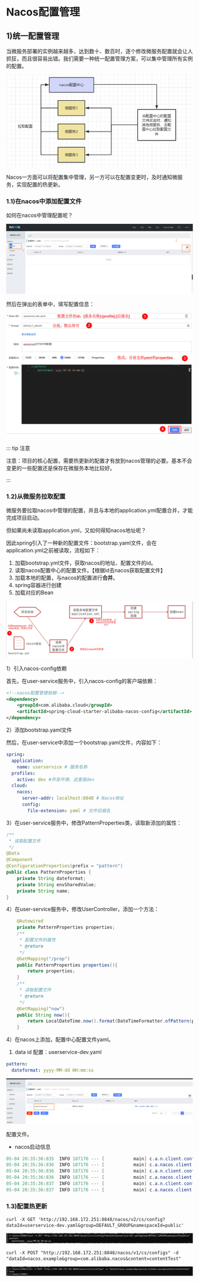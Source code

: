 # Nacos配置管理



## 1)统一配置管理

当微服务部署的实例越来越多，达到数十、数百时，逐个修改微服务配置就会让人抓狂，而且很容易出错。我们需要一种统一配置管理方案，可以集中管理所有实例的配置。

![image-20240504190429502](02Nacos配置管理.assets/image-20240504190429502.png)



Nacos一方面可以将配置集中管理，另一方可以在配置变更时，及时通知微服务，实现配置的热更新。



### 1.1)在nacos中添加配置文件

如何在nacos中管理配置呢？

![image-20240504191140839](02Nacos配置管理.assets/image-20240504191140839.png)





然后在弹出的表单中，填写配置信息：

![image-20240504191204497](02Nacos配置管理.assets/image-20240504191204497.png)



::: tip 注意

注意：项目的核心配置，需要热更新的配置才有放到nacos管理的必要。基本不会变更的一些配置还是保存在微服务本地比较好。

:::

### 1.2)从微服务拉取配置

微服务要拉取nacos中管理的配置，并且与本地的application.yml配置合并，才能完成项目启动。

但如果尚未读取application.yml，又如何得知nacos地址呢？

因此spring引入了一种新的配置文件：bootstrap.yaml文件，会在application.yml之前被读取，流程如下：

1. 加载bootstrap.yml文件，获取nacos的地址、配置文件的id。
2. 读取nacos配置中心的配置文件。【根据id去nacos获取配置文件】
3. 加载本地的配置，与nacos的配置进行**合并**。
4. spring容器进行创建
5. 加载对应的Bean

![image-20240504191841885](02Nacos配置管理.assets/image-20240504191841885.png)



1）引入nacos-config依赖

首先，在user-service服务中，引入nacos-config的客户端依赖：

```xml
<!--nacos配置管理依赖-->
<dependency>
    <groupId>com.alibaba.cloud</groupId>
    <artifactId>spring-cloud-starter-alibaba-nacos-config</artifactId>
</dependency>
```

2）添加bootstrap.yaml文件

然后，在user-service中添加一个bootstrap.yaml文件，内容如下：

```yaml
spring:
  application:
    name: userservice # 服务名称
  profiles:
    active: dev #开发环境，这里是dev 
  cloud:
    nacos:
      server-addr: localhost:8848 # Nacos地址
      config:
        file-extension: yaml # 文件后缀名
```

3）在user-service服务中，修改PatternProperties类，读取新添加的属性：

```java
/**
 * 读取配置文件
 */
@Data
@Component
@ConfigurationProperties(prefix = "pattern")
public class PatternProperties {
    private String dateformat;
    private String envSharedValue;
    private String name;
}
```



4）在user-service服务中，修改UserController，添加一个方法： 

```java
    @Autowired
    private PatternProperties properties;
    /**
     * 配置文件的属性
     * @return
     */
    @GetMapping("/prop")
    public PatternProperties properties(){
        return properties;
    }
    /**
     * 读取配置文件
     * @return
     */
    @GetMapping("now")
    public String now(){
        return LocalDateTime.now().format(DateTimeFormatter.ofPattern(properties.getDateformat()));
    }
```

4）在nacos上添加，配置中心配置文件yaml。

1. data id 配置：userservice-dev.yaml

```yaml
pattern:
  dateformat: yyyy-MM-dd HH:mm:ss
```

![image-20240504201058680](02Nacos配置管理.assets/image-20240504201058680.png)

配置文件。

- nacos启动信息

```java
05-04 20:35:36:835  INFO 187176 --- [           main] c.a.n.client.config.impl.ClientWorker    : [fixed-192.168.172.251_8848] [subscribe] userservice+DEFAULT_GROUP
05-04 20:35:36:836  INFO 187176 --- [           main] c.a.nacos.client.config.impl.CacheData   : [fixed-192.168.172.251_8848] [add-listener] ok, tenant=, dataId=userservice, group=DEFAULT_GROUP, cnt=1
05-04 20:35:36:836  INFO 187176 --- [           main] c.a.n.client.config.impl.ClientWorker    : [fixed-192.168.172.251_8848] [subscribe] userservice.yaml+DEFAULT_GROUP
05-04 20:35:36:836  INFO 187176 --- [           main] c.a.nacos.client.config.impl.CacheData   : [fixed-192.168.172.251_8848] [add-listener] ok, tenant=, dataId=userservice.yaml, group=DEFAULT_GROUP, cnt=1
05-04 20:35:36:837  INFO 187176 --- [           main] c.a.n.client.config.impl.ClientWorker    : [fixed-192.168.172.251_8848] [subscribe] userservice-dev.yaml+DEFAULT_GROUP
05-04 20:35:36:837  INFO 187176 --- [           main] c.a.nacos.client.config.impl.CacheData   : [fixed-192.168.172.251_8848] [add-listener] ok, tenant=, dataId=userservice-dev.yaml, group=DEFAULT_GROUP, cnt=1
```



### 1.3)配置热更新









```
curl -X GET 'http://192.168.172.251:8848/nacos/v2/cs/config?dataId=userservice-dev.yaml&group=DEFAULT_GROUP&namespaceId=public'
```

![image-20240505144703286](02Nacos配置管理.assets/image-20240505144703286.png)







```
curl -X POST "http://192.168.172.251:8848/nacos/v1/cs/configs" -d "dataId=nacos.example&group=com.alibaba.nacos&content=contentTest"
```

![image-20240505144651484](02Nacos配置管理.assets/image-20240505144651484.png)







